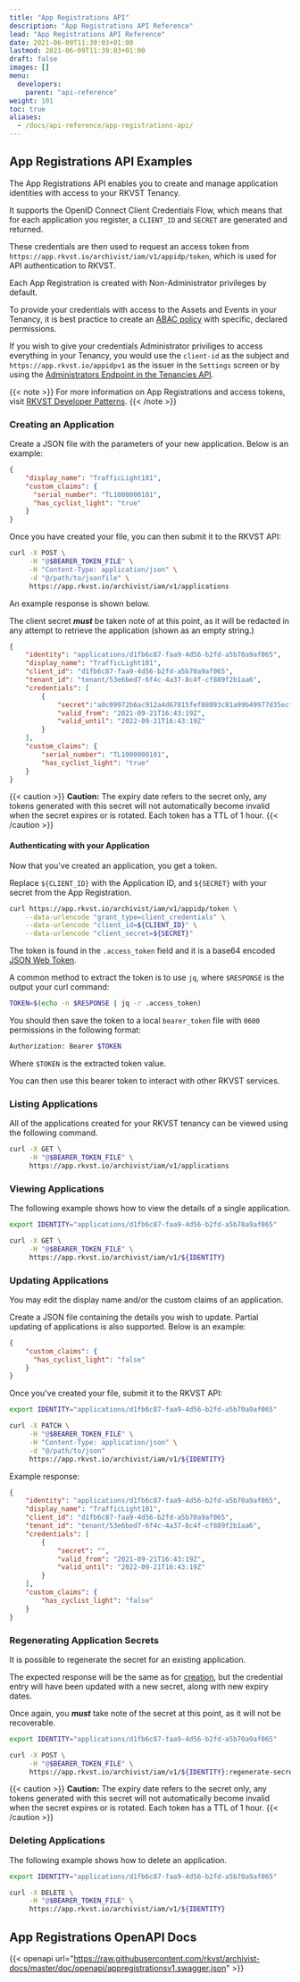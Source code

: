 ```yaml
---
title: "App Registrations API"
description: "App Registrations API Reference"
lead: "App Registrations API Reference"
date: 2021-06-09T11:39:03+01:00
lastmod: 2021-06-09T11:39:03+01:00
draft: false
images: []
menu: 
  developers:
    parent: "api-reference"
weight: 101
toc: true
aliases: 
  - /docs/api-reference/app-registrations-api/
---
```


## App Registrations API Examples

The App Registrations API enables you to create and manage application identities with access to your RKVST Tenancy. 

It supports the OpenID Connect Client Credentials Flow, which means that for each application you register, a `CLIENT_ID` and `SECRET` are generated and returned.

These credentials are then used to request an access token from `https://app.rkvst.io/archivist/iam/v1/appidp/token`, which is used for API authentication to RKVST.

Each App Registration is created with Non-Administrator privileges by default.

To provide your credentials with access to the Assets and Events in your Tenancy, it is best practice to create an [ABAC policy](../iam-policies-api/) with specific, declared permissions. 

If you wish to give your credentials Administrator priviliges to access everything in your Tenancy, you would use the `client-id` as the subject and `https://app.rkvst.io/appidpv1` as the issuer in the `Settings` screen or by using the [Administrators Endpoint in the Tenancies API](../tenancies-api/).

{{< note >}}
For more information on App Registrations and access tokens, visit [RKVST Developer Patterns](/developers/developer-patterns/getting-access-tokens-using-app-registrations/).
{{< /note >}}

### Creating an Application

Create a JSON file with the parameters of your new application. Below is an example:

```json
{
    "display_name": "TrafficLight101",
    "custom_claims": {
      "serial_number": "TL1000000101",
      "has_cyclist_light": "true"
    }
}
```

Once you have created your file, you can then submit it to the RKVST API:

```bash
curl -X POST \
     -H "@$BEARER_TOKEN_FILE" \
     -H "Content-Type: application/json" \
     -d "@/path/to/jsonfile" \
     https://app.rkvst.io/archivist/iam/v1/applications
```

An example response is shown below. 

The client secret ***must*** be taken note of at this point, as it will be redacted in any attempt to retrieve the application (shown as an empty string.)

```json
{
    "identity": "applications/d1fb6c87-faa9-4d56-b2fd-a5b70a9af065",
    "display_name": "TrafficLight101",
    "client_id": "d1fb6c87-faa9-4d56-b2fd-a5b70a9af065",
    "tenant_id": "tenant/53e6bed7-6f4c-4a37-8c4f-cf889f2b1aa6",
    "credentials": [
        {
            "secret":"a0c09972b6ac912a4d67815fef88093c81a99b49977d35ecf6d162631aa29173",
            "valid_from": "2021-09-21T16:43:19Z",
            "valid_until": "2022-09-21T16:43:19Z"
        }
    ],
    "custom_claims": {
        "serial_number": "TL1000000101",
        "has_cyclist_light": "true"
    }
}
```

{{< caution >}}
**Caution:** The expiry date refers to the secret only, any tokens generated with this secret will not automatically become invalid when the secret expires or is rotated. Each token has a TTL of 1 hour. 
{{< /caution >}}

#### Authenticating with your Application

Now that you've created an application, you get a token.

Replace `${CLIENT_ID}` with the Application ID, and `${SECRET}` with your secret from the App Registration.

```bash
curl https://app.rkvst.io/archivist/iam/v1/appidp/token \
    --data-urlencode "grant_type=client_credentials" \
    --data-urlencode "client_id=${CLIENT_ID}" \
    --data-urlencode "client_secret=${SECRET}"
```

The token is found in the `.access_token` field and it is a base64 encoded [JSON Web Token](https://jwt.io/introduction/).

A common method to extract the token is to use `jq`, where `$RESPONSE` is the output your curl command:

```bash
TOKEN=$(echo -n $RESPONSE | jq -r .access_token)
```

You should then save the token to a local `bearer_token` file with `0600` permissions in the following format:

```bash
Authorization: Bearer $TOKEN
```

Where `$TOKEN` is the extracted token value.

You can then use this bearer token to interact with other RKVST services.

### Listing Applications

All of the applications created for your RKVST tenancy can be viewed using the following command.

```bash
curl -X GET \
     -H "@$BEARER_TOKEN_FILE" \
     https://app.rkvst.io/archivist/iam/v1/applications
```

### Viewing Applications

The following example shows how to view the details of a single application.

```bash
export IDENTITY="applications/d1fb6c87-faa9-4d56-b2fd-a5b70a9af065"

curl -X GET \
     -H "@$BEARER_TOKEN_FILE" \
     https://app.rkvst.io/archivist/iam/v1/${IDENTITY}
```
### Updating Applications

You may edit the display name and/or the custom claims of an application.

Create a JSON file containing the details you wish to update. Partial updating of applications is also supported. Below is an example:

```json
{
    "custom_claims": {
      "has_cyclist_light": "false"
    }
}
```

Once you've created your file, submit it to the RKVST API:

```bash
export IDENTITY="applications/d1fb6c87-faa9-4d56-b2fd-a5b70a9af065"

curl -X PATCH \
     -H "@$BEARER_TOKEN_FILE" \
     -H "Content-Type: application/json" \
     -d "@/path/to/json"
     https://app.rkvst.io/archivist/iam/v1/${IDENTITY}
```

Example response:

```json
{
    "identity": "applications/d1fb6c87-faa9-4d56-b2fd-a5b70a9af065",
    "display_name": "TrafficLight101",
    "client_id": "d1fb6c87-faa9-4d56-b2fd-a5b70a9af065",
    "tenant_id": "tenant/53e6bed7-6f4c-4a37-8c4f-cf889f2b1aa6",
    "credentials": [
        {
            "secret": "",
            "valid_from": "2021-09-21T16:43:19Z",
            "valid_until": "2022-09-21T16:43:19Z"
        }
    ],
    "custom_claims": {
        "has_cyclist_light": "false"
    }
}
```
### Regenerating Application Secrets

It is possible to regenerate the secret for an existing application. 

The expected response will be the same as for [creation](./#creating-an-application), but the credential entry will have been updated with a new secret, along with new expiry dates. 

Once again, you ***must*** take note of the secret at this point, as it will not be recoverable.

```bash
export IDENTITY="applications/d1fb6c87-faa9-4d56-b2fd-a5b70a9af065"

curl -X POST \
     -H "@$BEARER_TOKEN_FILE" \
     https://app.rkvst.io/archivist/iam/v1/${IDENTITY}:regenerate-secret
```

{{< caution >}}
**Caution:** The expiry date refers to the secret only, any tokens generated with this secret will not automatically become invalid when the secret expires or is rotated. Each token has a TTL of 1 hour. 
{{< /caution >}}

### Deleting Applications
The following example shows how to delete an application.

```bash
export IDENTITY="applications/d1fb6c87-faa9-4d56-b2fd-a5b70a9af065"

curl -X DELETE \
     -H "@$BEARER_TOKEN_FILE" \
     https://app.rkvst.io/archivist/iam/v1/${IDENTITY}
```

## App Registrations OpenAPI Docs

{{< openapi url="https://raw.githubusercontent.com/rkvst/archivist-docs/master/doc/openapi/appregistrationsv1.swagger.json" >}}
